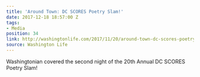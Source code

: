 ```yaml
---
title: 'Around Town: DC SCORES Poetry Slam!'
date: 2017-12-18 18:57:00 Z
tags:
- Media
position: 34
link: http://washingtonlife.com/2017/11/20/around-town-dc-scores-poetry-slam/
source: Washington Life
---
```


Washingtonian covered the second night of the 20th Annual DC SCORES Poetry Slam!